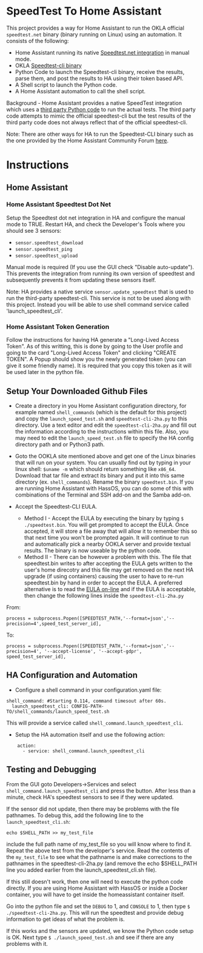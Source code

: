 # SpeedTest To Home Assistant
This project provides a way for Home Assistant to run the OKLA official `speedtest.net` binary (binary running on Linux) using an automation.  It consists of the following:
* Home Assistant running its native [Speedtest.net integration](https://www.home-assistant.io/integrations/speedtestdotnet/) in manual mode.
* OKLA [Speedtest-cli binary](https://www.speedtest.net/apps/cli)
* Python Code to launch the Speedtest-cli binary, receive the results, parse them, and post the results to HA using their token based API.
* A Shell script to launch the Python code.
* A Home Assistant automation to call the shell script.

Background - Home Assistant provides a native SpeedTest integration which uses a [third party Python code](https://github.com/sivel/speedtest-cli) to run the actual tests.  The third party code attempts to mimic the official speedtest-cli but the test results of the third party code does not always reflect that of the official speedtest-cli.  

Note: There are other ways for HA to run the Speedtest-CLI binary such as the one provided by the Home Assistant Community Forum [here](https://community.home-assistant.io/t/add-the-official-speedtest-cli/161915/15).

# Instructions
## Home Assistant 
### Home Assistant Speedtest Dot Net
Setup the Speedtest dot net integration in HA and configure the manual mode to TRUE.  Restart HA, and check the Developer's Tools where you should see 3 sensors:
* `sensor.speedtest_download`
* `sensor.speedtest_ping`
* `sensor.speedtest_upload`

Manual mode is required (If you use the GUI check "Disable auto-update").  This prevents the integration from running its own version of speedtest and subsequently prevents it from updating these sensors itself.

Note: HA provides a native service `sensor.update_speedtest` that is used to run the third-party speedtest-cli.  This service is not to be used along with this project.  Instead you will be able to use shell command service called 'launch_speedtest_cli'.

### Home Assistant Token Generation
Follow the instructions for having HA generate a "Long-Lived Access Token".  As of this writting, this is done by going to the User profile and going to the card "Long-Lived Access Token" and clicking "CREATE TOKEN".  A Popup should show you the newly generated token (you can give it some friendly name).  It is required that you copy this token as it will be used later in the python file.

## Setup Your Downloaded Github Files
* Create a directory in you Home Assistant configuration directory, for example named `shell_commands` (which is the default for this project) and copy the `launch_speed_test.sh` and `speedtest-cli-2ha.py` to this directory.  Use a text editor and edit the `speedtest-cli-2ha.py` and fill out the information according to the instructions within this file.  Also, you may need to edit the `launch_speed_test.sh` file to specify the HA config directory path and or Python3 path.

* Goto the OOKLA site mentioned above and get one of the Linux binaries that will run on your system.  You can usually find out by typing in your linux shell: `$uname -m`  which should return something like `x86_64`.  Download that tar file and extract its binary and put it into this same directory (ex. `shell_commands`).  Rename the binary `speedtest.bin`.  If you are running Home Assistant with HassOS, you can do some of this with combinations of the Terminal and SSH add-on and the Samba add-on.

* Accept the Speedtest-CLI EULA. 
  * Method I - Accept the EULA by executing the binary by typing `$ ./speedtest.bin`.  You will get prompted to accept the EULA.  Once accepted, it will store a file away that will allow it to remember this so that next time you won't be prompted again.  It will continue to run and automatically pick a nearby OOKLA server and provide textual results.  The binary is now useable by the python code.
  * Method II - There can be however a problem with this. The file that speedtest.bin writes to after accepting the EULA gets written to the user's home direcotry and  this file may get removed on the next HA upgrade (if using containers) causing the user to have to re-run speedtest.bin by hand in order to accept the EULA.  A preferred alternative is to read the [EULA on-line](https://www.speedtest.net/about/eula) and if the EULA is acceptable, then change the following lines inside the `speedtest-cli-2ha.py` <br/>

From:
```
process = subprocess.Popen([SPEEDTEST_PATH,'--format=json','--precision=4',speed_test_server_id],
```
To:
```
process = subprocess.Popen([SPEEDTEST_PATH,'--format=json','--precision=4', '--accept-license', '--accept-gdpr', speed_test_server_id],
```

## HA Configuration and Automation
* Configure a shell command in your configuration.yaml file:
```
shell_command: #Starting 0.114, command timesout after 60s.
  launch_speedtest_cli: CONFIG-PATH-TO/shell_commands/launch_speed_test.sh
```
This will provide a service called `shell_command.launch_speedtest_cli`.

* Setup the HA automation itself and use the following action:
```
    action:
      - service: shell_command.launch_speedtest_cli
```
## Testing and Debugging
From the GUI goto Developers->Services and select `shell_command.launch_speedtest_cli` and press the button.
After less than a minute, check HA's speedtest sensors to see if they were updated.  

If the sensor did not update, then there may be problems with the file pathnames. To debug this, add the following line to the `launch_speedtest_cli.sh`:
```
echo $SHELL_PATH >> my_test_file
```
include the full path name of my_test_file so you will know where to find it.  Repeat the above test from the developer's service.  Read the contents of the `my_test_file` to see what the pathname is and make corrections to the pathnames in the speedtest-cli-2ha.py (and remove the echo $SHELL_PATH line you added earlier from the launch_speedtest_cli.sh file).
	
If this still doesn't work, then one will need to execute the python code directly. If you are using Home Assistant with HassOS or inside a Docker container, you will have to get inside the homeassistant container itself.

Go into the python file and set the `DEBUG` to 1, and `CONSOLE` to 1, then type `$ ./speedtest-cli-2ha.py`.  This will run the speedtest and provide debug information to get ideas of what the problem is.  

If this works and the sensors are updated, we know the Python code setup is OK.  Next type `$ ./launch_speed_test.sh` and see if there are any problems with it. 
